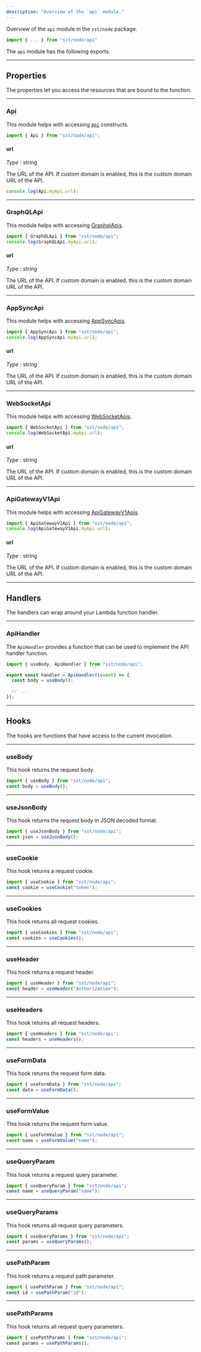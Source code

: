 ```yaml
---
description: "Overview of the `api` module."
---
```


Overview of the `api` module in the `sst/node` package.

```ts
import { ... } from "sst/node/api"
```

The `api` module has the following exports.

---

## Properties

The properties let you access the resources that are bound to the function.

---

### Api

This module helps with accessing [`Api`](../constructs/Api.md) constructs.

```ts
import { Api } from "sst/node/api";
```

#### url

_Type_ : <span class="mono">string</span>

The URL of the API. If custom domain is enabled, this is the custom domain URL of the API.

```ts
console.log(Api.myApi.url);
```

---

### GraphQLApi

This module helps with accessing [GraphqlApis](../constructs/GraphQLApi.md).

```ts
import { GraphQLApi } from "sst/node/api";
console.log(GraphQLApi.myApi.url);
```

#### url

_Type_ : <span class="mono">string</span>

The URL of the API. If custom domain is enabled, this is the custom domain URL of the API.

---

### AppSyncApi

This module helps with accessing [AppSyncApis](../constructs/AppSyncApi.md).

```ts
import { AppSyncApi } from "sst/node/api";
console.log(AppSyncApi.myApi.url);
```

#### url

_Type_ : <span class="mono">string</span>

The URL of the API. If custom domain is enabled, this is the custom domain URL of the API.

---

### WebSocketApi

This module helps with accessing [WebSocketApis](../constructs/WebSocketApi.md).

```ts
import { WebSocketApi } from "sst/node/api";
console.log(WebSocketApi.myApi.url);
```

#### url

_Type_ : <span class="mono">string</span>

The URL of the API. If custom domain is enabled, this is the custom domain URL of the API.

---

### ApiGatewayV1Api

This module helps with accessing [ApiGatewayV1Apis](../constructs/ApiGatewayV1Api.md).

```ts
import { ApiGatewayV1Api } from "sst/node/api";
console.log(ApiGatewayV1Api.myApi.url);
```

#### url

_Type_ : <span class="mono">string</span>

The URL of the API. If custom domain is enabled, this is the custom domain URL of the API.

---

## Handlers

The handlers can wrap around your Lambda function handler.

---

### ApiHandler

The `ApiHandler` provides a function that can be used to implement the API handler function.

```js
import { useBody, ApiHandler } from "sst/node/api";

export const handler = ApiHandler((event) => {
  const body = useBody();

  // ...
});
```

---

## Hooks

The hooks are functions that have access to the current invocation.

---

### useBody

This hook returns the request body.

```ts
import { useBody } from "sst/node/api";
const body = useBody();
```

---

### useJsonBody

This hook returns the request body in JSON decoded format.

```ts
import { useJsonBody } from "sst/node/api";
const json = useJsonBody();
```

---

### useCookie

This hook returns a request cookie.

```ts
import { useCookie } from "sst/node/api";
const cookie = useCookie("token");
```

---

### useCookies

This hook returns all request cookies.

```ts
import { useCookies } from "sst/node/api";
const cookies = useCookies();
```

---

### useHeader

This hook returns a request header.

```ts
import { useHeader } from "sst/node/api";
const header = useHeader("Authorization");
```

---

### useHeaders

This hook returns all request headers.

```ts
import { useHeaders } from "sst/node/api";
const headers = useHeaders();
```

---

### useFormData

This hook returns the request form data.

```ts
import { useFormData } from "sst/node/api";
const data = useFormData();
```

---

### useFormValue

This hook returns the request form value.

```ts
import { useFormValue } from "sst/node/api";
const name = useFormValue("name");
```

---

### useQueryParam

This hook returns a request query parameter.

```ts
import { useQueryParam } from "sst/node/api";
const name = useQueryParam("name");
```

---

### useQueryParams

This hook returns all request query parameters.

```ts
import { useQueryParams } from "sst/node/api";
const params = useQueryParams();
```

---

### usePathParam

This hook returns a request path parameter.

```ts
import { usePathParam } from "sst/node/api";
const id = usePathParam("id");
```

---

### usePathParams

This hook returns all request query parameters.

```ts
import { usePathParams } from "sst/node/api";
const params = usePathParams();
```
